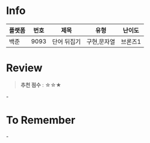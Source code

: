# Info
|플랫폼|번호|제목|유형|난이도|
|----|----|----|----|----|
|백준|9093|단어 뒤집기|구현,문자열|브론즈1|

# Review
> **추천 점수** : ☆☆★

\-

# To Remember
\-